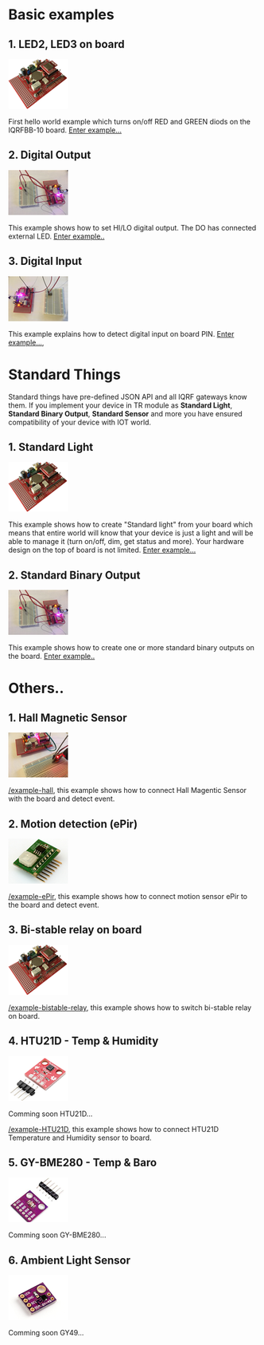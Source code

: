 # Basic examples
## 1. LED2, LED3 on board
![](files/images/iqrfboard_120x100.png)

First hello world example which turns on/off RED and GREEN diods on the IQRFBB-10 board.
[Enter example...](examples/example-led23/README.md)

## 2. Digital Output
![](examples/example-do/example-do-120x90.png)

This example shows how to set HI/LO digital output. The DO has connected external LED.
[Enter example..](examples/example-do/README.md)

## 3. Digital Input
![](examples/example-di/example-di-120x90.png)

This example explains how to detect digital input on board PIN.
[Enter example...](examples/example-di/README.md),

# Standard Things

Standard things have pre-defined JSON API and all IQRF gateways know them.  If you implement your device in TR module as **Standard Light**, **Standard Binary Output**, **Standard Sensor** and more you have ensured compatibility of your device with IOT world.

## 1. Standard Light
![](files/images/iqrfboard_120x100.png)

This example shows how to create "Standard light" from your board which means that entire world will know that your device is just a light and will be able to manage it (turn on/off, dim, get status and more). Your hardware design on the top of board is not limited.
[Enter example...](examples/example-standardLight/README.md)

## 2. Standard Binary Output
![](examples/example-standardBinOutput/example-standardBinOutput-120x90.png)

This example shows how to create one or more standard binary outputs on the board.
[Enter example..](examples/example-standardBinOutput/README.md)

# Others..

## 1. Hall Magnetic Sensor
![](examples/example-hall/example-hall-120x90.png)

[/example-hall](examples/example-hall/README.md), this example shows how to connect Hall Magentic Sensor with the board and detect event.

## 2. Motion detection (ePir)
![](examples/example-ePir/epir-120x90.png)

[/example-ePir](examples/example-ePir/README.md), this example shows how to connect motion sensor ePir to the board and detect event.

## 3. Bi-stable relay on board
![](files/images/iqrfboard_120x100.png)

[/example-bistable-relay](examples/example-bistable-relay/README.md), this example shows how to switch bi-stable relay on board.

## 4. HTU21D - Temp & Humidity
![](examples/example-HTU21D/HTU21D-120x90.png)

Comming soon HTU21D...

[/example-HTU21D](example-HTU21D), this example shows how to connect HTU21D Temperature and Humidity sensor to board.

## 5. GY-BME280 - Temp & Baro
![](examples/example-GY-BME280/GY-BME280-120x90.png)

Comming soon GY-BME280...
<!--
[/example-GY-BME280](example-GY-BME280), this example shows how to connect GY-BME280 Temperature and Barometric pressure sensor to board.
-->

## 6. Ambient Light Sensor
![](examples/example-GY-49/GY49-120x90.png)

Comming soon GY49...
<!--
[/example-GY-49](example-GY-49), this example shows how to connect GY-BME280 Temperature and Barometric pressure sensor to board.
-->
